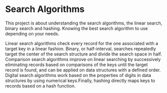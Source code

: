 <h1>Search Algorithms</h1>
<p>This project is about understanding the search algorithms, the linear search, binary search and hashing. Knowing the best search algorithm to use depending on your needs.</p>
<p>Linear search algorithms check every record for the one associated with a target key in a linear fashion. Binary, or half-interval, searches repeatedly target the center of the search structure and divide the search space in half. Comparison search algorithms improve on linear searching by successively eliminating records based on comparisons of the keys until the target record is found, and can be applied on data structures with a defined order. Digital search algorithms work based on the properties of digits in data structures by using numerical keys.Finally, hashing directly maps keys to records based on a hash function.</p>
